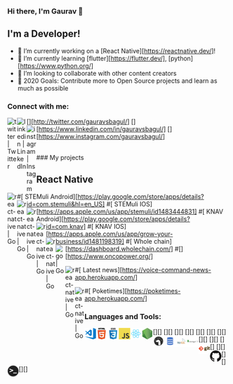 ### Hi there, I'm Gaurav 👋

## I'm a Developer!
- 🔭 I’m currently working on a [React Native][https://reactnative.dev/]!
- 🌱 I’m currently learning [flutter][https://flutter.dev/], [python][https://www.python.org/]
- 👯 I’m looking to collaborate with other content creators
- 🥅 2020 Goals: Contribute more to Open Source projects and learn as much as possible

### Connect with me:


[<img align="left" alt="twitter | Twitter" width="22px" src="https://cdn.jsdelivr.net/npm/simple-icons@v3/icons/twitter.svg" />][http://twitter.com/gauravsbagul/]
[<img align="left" alt="linkedin | LinkedIn" width="22px" src="https://cdn.jsdelivr.net/npm/simple-icons@v3/icons/linkedin.svg" />][https://www.linkedin.com/in/gauravsbagul/]
[<img align="left" alt="instagram | Instagram" width="22px" src="https://cdn.jsdelivr.net/npm/simple-icons@v3/icons/instagram.svg" />][https://www.instagram.com/gauravsbagul/]

<br />
### My projects

## React Native 
  #[<img align="left" alt="react-native | Go" width="22px" src="https://cdn.jsdelivr.net/npm/simple-icons@v3/icons/react.svg" /> STEMuli Android][https://play.google.com/store/apps/details?id=com.stemuli&hl=en_US]
  #[<img align="left" alt="react-native | Go" width="22px" src="https://cdn.jsdelivr.net/npm/simple-icons@v3/icons/react.svg" /> STEMuli IOS][https://apps.apple.com/us/app/stemuli/id1483444831]
  #[<img align="left" alt="react-native | Go" width="22px" src="https://cdn.jsdelivr.net/npm/simple-icons@v3/icons/react.svg" /> KNAV Android][https://play.google.com/store/apps/details?id=com.knav] 
  #[<img align="left" alt="react-native | Go" width="22px" src="https://cdn.jsdelivr.net/npm/simple-icons@v3/icons/react.svg" /> KNAV IOS][https://apps.apple.com/us/app/grow-your-business/id1481198319]
  #[<img align="left" alt="react-native | Go" width="22px" src="https://cdn.jsdelivr.net/npm/simple-icons@v3/icons/react.svg" /> Whole chain][https://dashboard.wholechain.com/]
  #[<img align="left" alt="go | Go" width="22px" src="https://cdn.jsdelivr.net/npm/simple-icons@v3/icons/go.svg" />][https://www.oncopower.org/]

  #[<img align="left" alt="react-native | Go" width="22px" src="https://cdn.jsdelivr.net/npm/simple-icons@v3/icons/react.svg" /> Latest news][https://voice-command-news-app.herokuapp.com/]
  
  #[<img align="left" alt="react-native | Go" width="22px" src="https://cdn.jsdelivr.net/npm/simple-icons@v3/icons/react.svg" /> Poketimes][https://poketimes-app.herokuapp.com/]

### Languages and Tools:

[<img align="left" alt="Visual Studio Code" width="26px" src="https://raw.githubusercontent.com/github/explore/80688e429a7d4ef2fca1e82350fe8e3517d3494d/topics/visual-studio-code/visual-studio-code.png" />][]
[<img align="left" alt="HTML5" width="26px" src="https://raw.githubusercontent.com/github/explore/80688e429a7d4ef2fca1e82350fe8e3517d3494d/topics/html/html.png" />][]
[<img align="left" alt="CSS3" width="26px" src="https://raw.githubusercontent.com/github/explore/80688e429a7d4ef2fca1e82350fe8e3517d3494d/topics/css/css.png" />][]
[<img align="left" alt="JavaScript" width="26px" src="https://raw.githubusercontent.com/github/explore/80688e429a7d4ef2fca1e82350fe8e3517d3494d/topics/javascript/javascript.png" />][]
[<img align="left" alt="React" width="26px" src="https://raw.githubusercontent.com/github/explore/80688e429a7d4ef2fca1e82350fe8e3517d3494d/topics/react/react.png" />][]
[<img align="left" alt="Node.js" width="26px" src="https://raw.githubusercontent.com/github/explore/80688e429a7d4ef2fca1e82350fe8e3517d3494d/topics/nodejs/nodejs.png" />][]
[<img align="left" alt="Deno" width="26px" src="https://raw.githubusercontent.com/github/explore/361e2821e2dea67711cde99c9c40ed357061cf27/topics/deno/deno.png" />][]
[<img align="left" alt="SQL" width="26px" src="https://raw.githubusercontent.com/github/explore/80688e429a7d4ef2fca1e82350fe8e3517d3494d/topics/sql/sql.png" />][]
[<img align="left" alt="MySQL" width="26px" src="https://raw.githubusercontent.com/github/explore/80688e429a7d4ef2fca1e82350fe8e3517d3494d/topics/mysql/mysql.png" />][]
[<img align="left" alt="MongoDB" width="26px" src="https://raw.githubusercontent.com/github/explore/80688e429a7d4ef2fca1e82350fe8e3517d3494d/topics/mongodb/mongodb.png" />][]
[<img align="left" alt="Git" width="26px" src="https://raw.githubusercontent.com/github/explore/80688e429a7d4ef2fca1e82350fe8e3517d3494d/topics/git/git.png" />][]
[<img align="left" alt="GitHub" width="26px" src="https://raw.githubusercontent.com/github/explore/78df643247d429f6cc873026c0622819ad797942/topics/github/github.png" />][]
[<img align="left" alt="HTML5" width="26px" src="https://raw.githubusercontent.com/github/explore/80688e429a7d4ef2fca1e82350fe8e3517d3494d/topics/terminal/terminal.png" />][]



